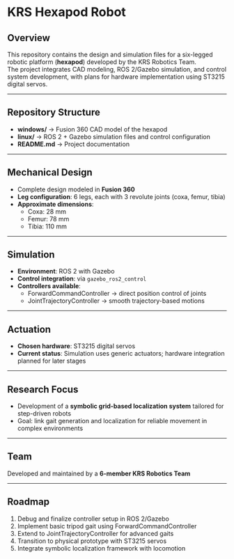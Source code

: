 # KRS Hexapod Robot

## Overview
This repository contains the design and simulation files for a six-legged robotic platform (**hexapod**) developed by the KRS Robotics Team.  
The project integrates CAD modeling, ROS 2/Gazebo simulation, and control system development, with plans for hardware implementation using ST3215 digital servos.  

---

## Repository Structure
- **windows/** → Fusion 360 CAD model of the hexapod  
- **linux/** → ROS 2 + Gazebo simulation files and control configuration  
- **README.md** → Project documentation  

---

## Mechanical Design
- Complete design modeled in **Fusion 360**  
- **Leg configuration**: 6 legs, each with 3 revolute joints (coxa, femur, tibia)  
- **Approximate dimensions**:  
  - Coxa: 28 mm  
  - Femur: 78 mm  
  - Tibia: 110 mm  

---

## Simulation
- **Environment**: ROS 2 with Gazebo  
- **Control integration**: via `gazebo_ros2_control`  
- **Controllers available**:  
  - ForwardCommandController → direct position control of joints  
  - JointTrajectoryController → smooth trajectory-based motions  

---

## Actuation
- **Chosen hardware**: ST3215 digital servos  
- **Current status**: Simulation uses generic actuators; hardware integration planned for later stages  

---

## Research Focus
- Development of a **symbolic grid-based localization system** tailored for step-driven robots  
- Goal: link gait generation and localization for reliable movement in complex environments  

---

## Team
Developed and maintained by a **6-member KRS Robotics Team**  

---

## Roadmap
1. Debug and finalize controller setup in ROS 2/Gazebo  
2. Implement basic tripod gait using ForwardCommandController  
3. Extend to JointTrajectoryController for advanced gaits  
4. Transition to physical prototype with ST3215 servos  
5. Integrate symbolic localization framework with locomotion  
